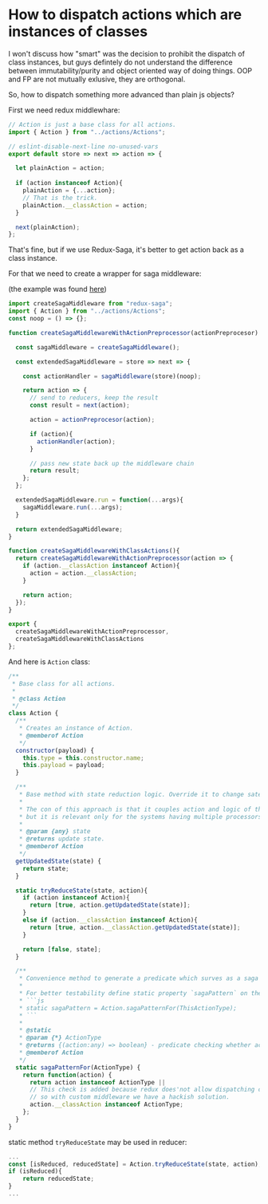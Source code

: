 # How to dispatch actions which are instances of classes

I won't discuss how "smart" was the decision to prohibit the dispatch of class instances,
but guys defintely do not understand the difference between immutability/purity and object oriented way of doing things.
OOP and FP are not mutually exlusive, they are orthogonal.

So, how to dispatch something more advanced than plain js objects?

First we need redux middlewhare:

```js
// Action is just a base class for all actions.
import { Action } from "../actions/Actions";

// eslint-disable-next-line no-unused-vars
export default store => next => action => {

  let plainAction = action;
  
  if (action instanceof Action){
    plainAction = {...action};
    // That is the trick.
    plainAction.__classAction = action;
  }

  next(plainAction);
};
```

That's fine, but if we use Redux-Saga, it's better to get action back as a class instance.

For that we need to create a wrapper for saga middleware:

(the example was found [here](https://gist.github.com/keeth/96b97c6cf890187d0b17d98ce9d4fbd4))

```js
import createSagaMiddleware from "redux-saga";
import { Action } from "../actions/Actions";
const noop = () => {};

function createSagaMiddlewareWithActionPreprocessor(actionPreprocesor) {

  const sagaMiddleware = createSagaMiddleware();

  const extendedSagaMiddleware = store => next => {

    const actionHandler = sagaMiddleware(store)(noop);

    return action => {
      // send to reducers, keep the result
      const result = next(action);

      action = actionPreprocesor(action);

      if (action){
        actionHandler(action);
      }

      // pass new state back up the middleware chain
      return result;
    };
  };

  extendedSagaMiddleware.run = function(...args){
    sagaMiddleware.run(...args);
  }

  return extendedSagaMiddleware;
}

function createSagaMiddlewareWithClassActions(){
  return createSagaMiddlewareWithActionPreprocessor(action => {
    if (action.__classAction instanceof Action){
      action = action.__classAction;
    }

    return action;
  });
}

export {
  createSagaMiddlewareWithActionPreprocessor,
  createSagaMiddlewareWithClassActions
};
```

And here is `Action` class:

```js
/**
 * Base class for all actions.
 *
 * @class Action
 */
class Action {
  /**
   * Creates an instance of Action.
   * @memberof Action
   */
  constructor(payload) {
    this.type = this.constructor.name;
    this.payload = payload;
  }

  /**
   * Base method with state reduction logic. Override it to change sate as required for the given action.
   *
   * The con of this approach is that it couples action and logic of the state change, 
   * but it is relevant only for the systems having multiple processors of the same action/message.
   * 
   * @param {any} state
   * @returns update state.
   * @memberof Action
   */
  getUpdatedState(state) {
    return state;
  }

  static tryReduceState(state, action){
    if (action instanceof Action){
      return [true, action.getUpdatedState(state)];
    }
    else if (action.__classAction instanceof Action){
      return [true, action.__classAction.getUpdatedState(state)];
    }

    return [false, state];
  }

  /**
   * Convenience method to generate a predicate which surves as a saga pattern.
   * 
   * For better testability define static property `sagaPattern` on the action whcih should be processed:
   * ```js
   * static sagaPattern = Action.sagaPatternFor(ThisActionType);
   * ``` 
   *
   * @static
   * @param {*} ActionType
   * @returns {(action:any) => boolean} - predicate checking whether action should be processed.
   * @memberof Action
   */
  static sagaPatternFor(ActionType) {
    return function(action) {
      return action instanceof ActionType ||
      // This check is added because redux does'not allow dispatching class objects,
      // so with custom middleware we have a hackish solution.
      action.__classAction instanceof ActionType;
    };
  }
}
```

static method `tryReduceState` may be used in reducer:

```js
...
const [isReduced, reducedState] = Action.tryReduceState(state, action);
if (isReduced){
    return reducedState;
}
...
```